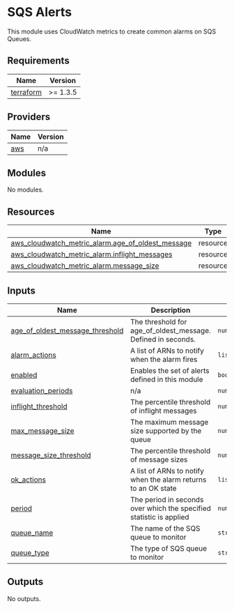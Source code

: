 # SQS Alerts

This module uses CloudWatch metrics to create common alarms on SQS Queues.

<!-- BEGIN_TF_DOCS -->
## Requirements

| Name | Version |
|------|---------|
| <a name="requirement_terraform"></a> [terraform](#requirement\_terraform) | >= 1.3.5 |

## Providers

| Name | Version |
|------|---------|
| <a name="provider_aws"></a> [aws](#provider\_aws) | n/a |

## Modules

No modules.

## Resources

| Name | Type |
|------|------|
| [aws_cloudwatch_metric_alarm.age_of_oldest_message](https://registry.terraform.io/providers/hashicorp/aws/latest/docs/resources/cloudwatch_metric_alarm) | resource |
| [aws_cloudwatch_metric_alarm.inflight_messages](https://registry.terraform.io/providers/hashicorp/aws/latest/docs/resources/cloudwatch_metric_alarm) | resource |
| [aws_cloudwatch_metric_alarm.message_size](https://registry.terraform.io/providers/hashicorp/aws/latest/docs/resources/cloudwatch_metric_alarm) | resource |

## Inputs

| Name | Description | Type | Default | Required |
|------|-------------|------|---------|:--------:|
| <a name="input_age_of_oldest_message_threshold"></a> [age\_of\_oldest\_message\_threshold](#input\_age\_of\_oldest\_message\_threshold) | The threshold for age\_of\_oldest\_message. Defined in seconds. | `number` | `300` | no |
| <a name="input_alarm_actions"></a> [alarm\_actions](#input\_alarm\_actions) | A list of ARNs to notify when the alarm fires | `list(string)` | n/a | yes |
| <a name="input_enabled"></a> [enabled](#input\_enabled) | Enables the set of alerts defined in this module | `bool` | `true` | no |
| <a name="input_evaluation_periods"></a> [evaluation\_periods](#input\_evaluation\_periods) | n/a | `number` | `1` | no |
| <a name="input_inflight_threshold"></a> [inflight\_threshold](#input\_inflight\_threshold) | The percentile threshold of inflight messages | `number` | `80` | no |
| <a name="input_max_message_size"></a> [max\_message\_size](#input\_max\_message\_size) | The maximum message size supported by the queue | `number` | n/a | yes |
| <a name="input_message_size_threshold"></a> [message\_size\_threshold](#input\_message\_size\_threshold) | The percentile threshold of message sizes | `number` | `80` | no |
| <a name="input_ok_actions"></a> [ok\_actions](#input\_ok\_actions) | A list of ARNs to notify when the alarm returns to an OK state | `list(string)` | n/a | yes |
| <a name="input_period"></a> [period](#input\_period) | The period in seconds over which the specified statistic is applied | `number` | `60` | no |
| <a name="input_queue_name"></a> [queue\_name](#input\_queue\_name) | The name of the SQS queue to monitor | `string` | n/a | yes |
| <a name="input_queue_type"></a> [queue\_type](#input\_queue\_type) | The type of SQS queue to monitor | `string` | `"standard"` | no |

## Outputs

No outputs.
<!-- END_TF_DOCS -->